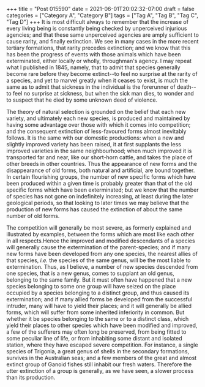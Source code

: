 +++
title = "Post 015590"
date = 2021-06-01T20:02:32-07:00
draft = false
categories = ["Category A", "Category B"]
tags = ["Tag A", "Tag B", "Tag C", "Tag D"]
+++
It is most difficult always to remember that the increase of every living being is constantly being checked by unperceived injurious agencies; and that these same unperceived agencies are amply sufficient to cause rarity, and finally extinction. We see in many cases in the more recent tertiary formations, that rarity precedes extinction; and we know that this has been the progress of events with those animals which have been exterminated, either locally or wholly, throughman's agency. I may repeat what I published in 1845, namely, that to admit that species generally become rare before they become extinct--to feel no surprise at the rarity of a species, and yet to marvel greatly when it ceases to exist, is much the same as to admit that sickness in the individual is the forerunner of death--to feel no surprise at sickness, but when the sick man dies, to wonder and to suspect that he died by some unknown deed of violence.

The theory of natural selection is grounded on the belief that each new variety, and ultimately each new species, is produced and maintained by having some advantage over those with which it comes into competition; and the consequent extinction of less-favoured forms almost inevitably follows. It is the same with our domestic productions: when a new and slightly improved variety has been raised, it at first supplants the less improved varieties in the same neighbourhood; when much improved it is transported far and near, like our short-horn cattle, and takes the place of other breeds in other countries. Thus the appearance of new forms and the disappearance of old forms, both natural and artificial, are bound together. In certain flourishing groups, the number of new specific forms which have been produced within a given time is probably greater than that of the old specific forms which have been exterminated; but we know that the number of species has not gone on indefinitely increasing, at least during the later geological periods, so that looking to later times we may believe that the production of new forms has caused the extinction of about the same number of old forms.

The competition will generally be most severe, as formerly explained and illustrated by examples, between the forms which are most like each other in all respects.Hence the improved and modified descendants of a species will generally cause the extermination of the parent-species; and if many new forms have been developed from any one species, the nearest allies of that species, _i.e._ the species of the same genus, will be the most liable to extermination. Thus, as I believe, a number of new species descended from one species, that is a new genus, comes to supplant an old genus, belonging to the same family. But it must often have happened that a new species belonging to some one group will have seized on the place occupied by a species belonging to a distinct group, and thus caused its extermination; and if many allied forms be developed from the successful intruder, many will have to yield their places; and it will generally be allied forms, which will suffer from some inherited inferiority in common. But whether it be species belonging to the same or to a distinct class, which yield their places to other species which have been modified and improved, a few of the sufferers may often long be preserved, from being fitted to some peculiar line of life, or from inhabiting some distant and isolated station, where they have escaped severe competition. For instance, a single species of Trigonia, a great genus of shells in the secondary formations, survives in the Australian seas; and a few members of the great and almost extinct group of Ganoid fishes still inhabit our fresh waters. Therefore the utter extinction of a group is generally, as we have seen, a slower process than its production.
